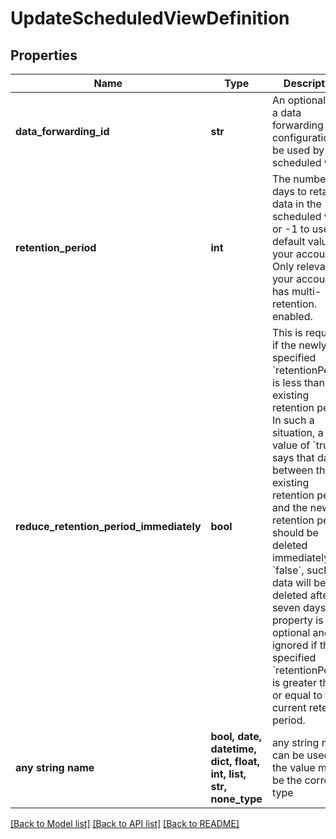 # UpdateScheduledViewDefinition


## Properties
Name | Type | Description | Notes
------------ | ------------- | ------------- | -------------
**data_forwarding_id** | **str** | An optional ID of a data forwarding configuration to be used by the scheduled view. | [optional] 
**retention_period** | **int** | The number of days to retain data in the scheduled view, or -1 to use the default value for your account.  Only relevant if your account has multi-retention. enabled. | [optional]  if omitted the server will use the default value of -1
**reduce_retention_period_immediately** | **bool** | This is required if the newly specified &#x60;retentionPeriod&#x60; is less than the existing retention period.  In such a situation, a value of &#x60;true&#x60; says that data between the existing retention period and the new retention period should be deleted immediately; if &#x60;false&#x60;, such data will be deleted after seven days. This property is optional and ignored if the specified &#x60;retentionPeriod&#x60; is greater than or equal to the current retention period. | [optional]  if omitted the server will use the default value of False
**any string name** | **bool, date, datetime, dict, float, int, list, str, none_type** | any string name can be used but the value must be the correct type | [optional]

[[Back to Model list]](../README.md#documentation-for-models) [[Back to API list]](../README.md#documentation-for-api-endpoints) [[Back to README]](../README.md)


